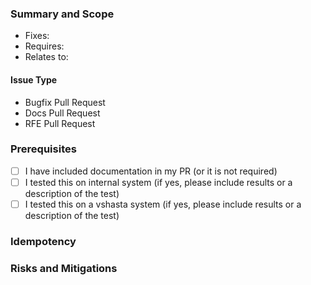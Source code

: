 ### Summary and Scope

<!--- Pick one below and delete the rest -->
<!--- Add the JIRA (WORD-NUMBER), or use a hyper-link ([WORD-NUMBER](https://jira-pro.its.hpecorp.net:8443/browse/WORD-NUMBER)). -->

- Fixes:
- Requires:
- Relates to:

#### Issue Type

<!--- Delete un-needed bullets -->

- Bugfix Pull Request
- Docs Pull Request
- RFE Pull Request

<!--- words; describe what this change is and what it is for. -->

### Prerequisites

<!--- An empty check is two brackets with a space inbetween, a checked checkbox is two brackets with an x inbetween -->
<!--- unchecked checkbox: [ ] -->
<!--- checked checkbox: [x] -->
<!--- invalid checkbox: [] -->

- [ ] I have included documentation in my PR (or it is not required)
- [ ] I tested this on internal system (if yes, please include results or a description of the test)
- [ ] I tested this on a vshasta system (if yes, please include results or a description of the test)
 
### Idempotency
 
<!--- describe testing done to verify code changes behave in an idempotent manner -->
 
### Risks and Mitigations
 
<!--- What is less risky, or more risky now - or if your mod fails is there a new risk? -->
<!--- Example:

This introduces some risk since this change also brings in a newer version of X, but otherwise the original bugfix
is resolved and the overall risk of fatal failures is reduced.

-->

